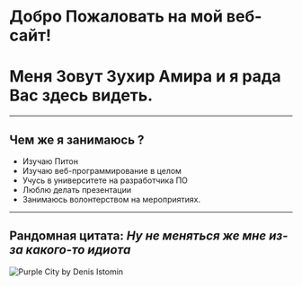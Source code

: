 # Добро Пожаловать на мой веб-сайт!
# Меня Зовут Зухир Амира и я рада Вас здесь видеть.
---
## Чем же я занимаюсь ?
- Изучаю Питон
- Изучаю веб-программирование в целом
- Учусь в университете на разработчика ПО
- Люблю делать презентации
- Занимаюсь волонтерством на мероприятиях.
---
## Рандомная цитата: *Ну не меняться же мне из-за какого-то идиота*

![Purple City by Denis Istomin](https://user-images.githubusercontent.com/55031081/192568354-7152ee59-6e88-4b81-8f5a-c643d1baa35a.jpg)